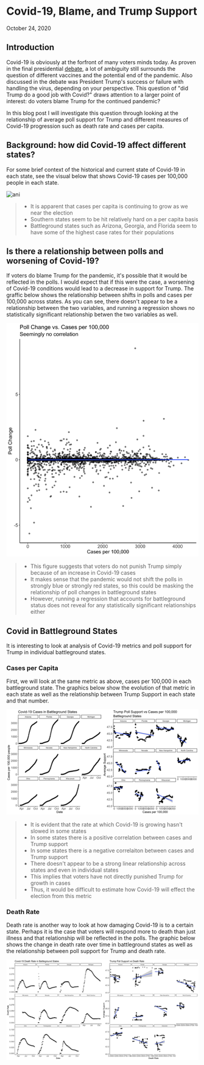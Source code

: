 # Covid-19, Blame, and Trump Support

October 24, 2020

## Introduction

Covid-19 is obviously at the forfront of many voters minds today. As proven in the final presidential [debate](https://www.wsj.com/articles/final-trump-biden-debate-marks-start-of-sprint-to-election-11603386976), a lot of ambiguity still surrounds the question of different vaccines and the potential end of the pandemic. Also discussed in the debate was President Trump's success or failure with handling the virus, depending on your perspective. This question of "did Trump do a good job with Covid?" draws attention to a larger point of interest: do voters blame Trump for the continued pandemic? 

In this blog post I will investigate this question through looking at the relationship of average poll support for Trump and different measures of Covid-19 progression such as death rate and cases per capita. 

## Background: how did Covid-19 affect different states? 

For some brief context of the historical and current state of Covid-19 in each state, see the visual below that shows Covid-19 cases per 100,000 people in each state. 

![ani](Gov1347-master/figures/case_per_hun.gif)

> - It is apparent that cases per capita is continuing to grow as we near the election
> - Southern states seem to be hit relatively hard on a per capita basis 
> - Battleground states such as Arizona, Georgia, and Florida seem to have some of the highest case rates for their populations

## Is there a relationship between polls and worsening of Covid-19?

If voters do blame Trump for the pandemic, it's possible that it would be reflected in the polls. I would expect that if this were the case, a worsening of Covid-19 conditions would lead to a decrease in support for Trump. The graffic below shows the relationship between shifts in polls and cases per 100,000 across states. As you can see, there doesn't appear to be a relationship between the two variables, and running a regression shows no statistically significant relationship betwen the two variables as well. 

![img](Gov1347-master/figures/poll_change_vs_cases.png)

> - This figure suggests that voters do not punish Trump simply because of an increase in Covid-19 cases
> - It makes sense that the pandemic would not shift the polls in strongly blue or strongly red states, so this could be masking the relationship of poll changes in battleground states
> - However, running a regression that accounts for battleground status does not reveal for any statistically significant relationships either

## Covid in Battleground States

It is interesting to look at analysis of Covid-19 metrics and poll support for Trump in individual battleground states. 

### Cases per Capita

First, we will look at the same metric as above, cases per 100,000 in each battleground state. The graphics below show the evolution of that metric in each state as well as the relationship between Trump Support in each state and that number. 

![img](Gov1347-master/figures/arranged_covid_cases_per_hun.png)

> - It is evident that the rate at which Covid-19 is growing hasn't slowed in some states
> - In some states there is a positive correlation between cases and Trump support
> - In some states there is a negative correlaiton between cases and Trump support
> - There doesn't appear to be a strong linear relationship across states and even in individual states
> - This implies that voters have not directly punished Trump for growth in cases
> - Thus, it would be difficult to estimate how Covid-19 will effect the election from this metric

### Death Rate

Death rate is another way to look at how damaging Covid-19 is to a certain state. Perhaps it is the case that voters will respond more to death than just illness and that relationship will be reflected in the polls. The graphic below shows the change in death rate over time in battleground states as well as the relationship between poll support for Trump and death rate. 

![img](Gov1347-master/figures/death_rt_arranged.png)


